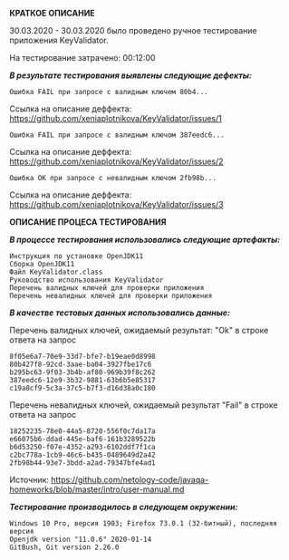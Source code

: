 **КРАТКОЕ ОПИСАНИЕ**

30.03.2020 - 30.03.2020 было проведено ручное тестирование приложения KeyValidator.

На тестирование затрачено: 00:12:00

***В результате тестирования выявлены следующие дефекты:***

    Ошибка FAIL при запросе с валидным ключем 80b4...
  Ссылка на описание деффекта: https://github.com/xeniaplotnikova/KeyValidator/issues/1

    Ошибка FAIL при запросе с валидным ключом 387eedc6... 
  Ссылка на описание деффекта: https://github.com/xeniaplotnikova/KeyValidator/issues/2
   
    Ошибка OK при запросе с невалидным ключом 2fb98b... 
  Ссылка на описание деффекта: https://github.com/xeniaplotnikova/KeyValidator/issues/3

**ОПИСАНИЕ ПРОЦЕСА ТЕСТИРОВАНИЯ**

***В процессе тестирования использовались следующие артефакты:***

    Инструкция по установке OpenJDK11
    Сборка OpenJDK11
    Файл KeyValidator.class
    Руководство использования KeyValidator
    Перечень валидных ключей для проверки приложения
    Перечень невалидных ключей для проверки приложения
    

***В качестве тестовых данных использовались данные:***

 Перечень валидных ключей, ожидаемый результат: "Ok" в строке ответа на запрос

    8f05e6a7-70e9-33d7-bfe7-b19eae0d8998
    80b427f8-92cd-3aae-ba04-3927fbe17c6
    b295bc63-9f03-3b4b-af80-969b39f8c262
    387eedc6-12e9-3b32-9881-63b6b5e85317
    c19a8cf9-5c3a-37c5-b7f3-d16d38a0c180

 Перечень невалидных ключей, ожидаемый результат "Fail" в строке ответа на запрос

    18252235-78e0-44a5-8720-556f0c7da17a
    e66075b6-ddad-445e-baf6-161b3289522b
    b6d53250-f07e-4352-a293-6102ddf7f1ca
    c2bc778a-1cb9-46c6-b435-0489649d2a42
    2fb98b44-93e7-3bdd-a2ad-79347bfe4ad1

 Источник:
    https://github.com/netology-code/javaqa-homeworks/blob/master/intro/user-manual.md
      

***Тестирование производилось в следующем окружении:***

    Windows 10 Pro, версия 1903; Firefox 73.0.1 (32-битный), последняя версия
    Openjdk version "11.0.6" 2020-01-14
    GitBush, Git version 2.26.0
   
